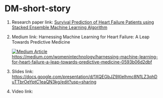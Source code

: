 # DM-short-story

1. Research paper link: [Survival Prediction of Heart Failure Patients using Stacked Ensemble Machine Learning Algorithm](https://arxiv.org/ftp/arxiv/papers/2108/2108.13367.pdf)

   
2. Medium link: Harnessing Machine Learning for Heart Failure: A Leap Towards Predictive Medicine

   <a target="_blank" href="https://medium.com/womenintechnology/harnessing-machine-learning-for-heart-failure-a-leap-towards-predictive-medicine-0593b06d2dbf"><img src="https://miro.medium.com/v2/resize:fit:562/format:webp/1*hOgDCKTNXxgZb7BcoSCe4w.png" alt="Medium       Article"><br>https://medium.com/womenintechnology/harnessing-machine-learning-for-heart-failure-a-leap-towards-predictive-medicine-0593b06d2dbf</a>

3. Slides link: https://docs.google.com/presentation/d/1XQEGbJZ9Xlelhmc8N1LZ3qhDuTTbrOeYptC1eaQN3kg/edit?usp=sharing

4. Video link:
